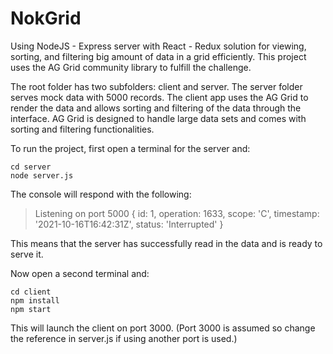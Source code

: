 # NokGrid

Using NodeJS - Express server with React - Redux solution for viewing, sorting, and filtering big amount of data in a grid efficiently. This project uses the AG Grid community library to fulfill the challenge.

The root folder has two subfolders: client and server. The server folder serves mock data with 5000 records. The client app uses the AG Grid to render the data and allows sorting and filtering of the data through the interface. AG Grid is designed to handle large data sets and comes with sorting and filtering functionalities.

To run the project, first open a terminal for the server and:

    cd server
    node server.js
The console will respond with the following:

> Listening on port 5000
>{ 
> id: 1,
> operation: 1633, 
> scope: 'C', 
> timestamp: '2021-10-16T16:42:31Z', 
> status: 'Interrupted' 
> }

This means that the server has successfully read in the data and is ready to serve it. 

Now open a second terminal and:

    cd client
    npm install
    npm start
This will launch the client on port 3000. (Port 3000 is assumed so change the reference in server.js if using another port is used.)

